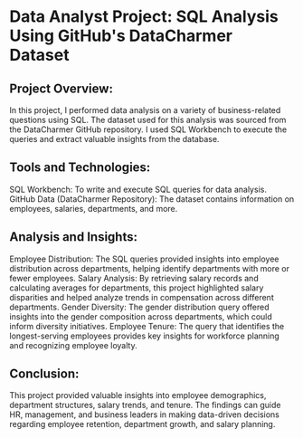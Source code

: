 # Data Analyst Project: SQL Analysis Using GitHub's DataCharmer Dataset

## Project Overview:

In this project, I performed data analysis on a variety of business-related questions using SQL. The dataset used for this analysis was sourced from the DataCharmer GitHub repository. I used SQL Workbench to execute the queries and extract valuable insights from the database.

## Tools and Technologies:
SQL Workbench: To write and execute SQL queries for data analysis.
GitHub Data (DataCharmer Repository): The dataset contains information on employees, salaries, departments, and more.

## Analysis and Insights:
Employee Distribution: The SQL queries provided insights into employee distribution across departments, helping identify departments with more or fewer employees.
Salary Analysis: By retrieving salary records and calculating averages for departments, this project highlighted salary disparities and helped analyze trends in compensation across different departments.
Gender Diversity: The gender distribution query offered insights into the gender composition across departments, which could inform diversity initiatives.
Employee Tenure: The query that identifies the longest-serving employees provides key insights for workforce planning and recognizing employee loyalty.

## Conclusion:
This project provided valuable insights into employee demographics, department structures, salary trends, and tenure. The findings can guide HR, management, and business leaders in making data-driven decisions regarding employee retention, department growth, and salary planning.

